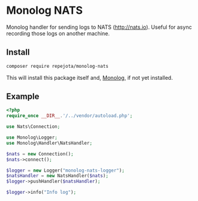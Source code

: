 # Monolog NATS

Monolog handler for sending logs to NATS (http://nats.io). Useful for async recording those logs on another machine.

## Install

```bash
composer require repejota/monolog-nats
```

This will install this package itself and, [Monolog](https://packagist.org/packages/monolog/monolog), if not yet installed.

## Example

```php
<?php
require_once __DIR__.'/../vendor/autoload.php';

use Nats\Connection;

use Monolog\Logger;
use Monolog\Handler\NatsHandler;

$nats = new Connection();
$nats->connect();

$logger = new Logger("monolog-nats-logger");
$natsHandler = new NatsHandler($nats);
$logger->pushHandler($natsHandler);

$logger->info("Info log");

```
